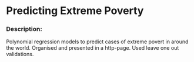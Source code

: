 # Predicting Extreme Poverty
### Description:
Polynomial regression models to predict cases of extreme povert in around the world.
Organised and presented in a http-page. Used leave one out validations.

